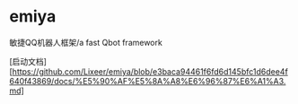 # emiya
敏捷QQ机器人框架/a fast Qbot framework

[启动文档][https://github.com/Lixeer/emiya/blob/e3baca94461f6fd6d145bfc1d6dee4f640f43869/docs/%E5%90%AF%E5%8A%A8%E6%96%87%E6%A1%A3.md]
